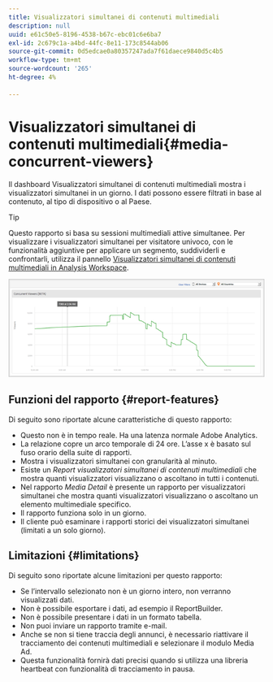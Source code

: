 ```yaml
---
title: Visualizzatori simultanei di contenuti multimediali
description: null
uuid: e61c50e5-8196-4538-b67c-ebc01c6e6ba7
exl-id: 2c679c1a-a4bd-44fc-8e11-173c8544ab06
source-git-commit: 0d5edcae0a80357247ada7f61daece9840d5c4b5
workflow-type: tm+mt
source-wordcount: '265'
ht-degree: 4%

---
```


# Visualizzatori simultanei di contenuti multimediali{#media-concurrent-viewers}

Il dashboard Visualizzatori simultanei di contenuti multimediali mostra i visualizzatori simultanei in un giorno. I dati possono essere filtrati in base al contenuto, al tipo di dispositivo o al Paese.

>[!TIP]
>
> Questo rapporto si basa su sessioni multimediali attive simultanee.  Per visualizzare i visualizzatori simultanei per visitatore univoco, con le funzionalità aggiuntive per applicare un segmento, suddividerli e confrontarli, utilizza il pannello [Visualizzatori simultanei di contenuti multimediali in Analysis Workspace](https://experienceleague.adobe.com/docs/analytics/analyze/analysis-workspace/panels/media-concurrent-viewers.html).


![](assets/video-concurrent-viewers.png)

## Funzioni del rapporto {#report-features}

Di seguito sono riportate alcune caratteristiche di questo rapporto:

* Questo non è in tempo reale. Ha una latenza normale Adobe Analytics.
* La relazione copre un arco temporale di 24 ore. L’asse x è basato sul fuso orario della suite di rapporti.
* Mostra i visualizzatori simultanei con granularità al minuto.
* Esiste un *Report visualizzatori simultanei di contenuti multimediali* che mostra quanti visualizzatori visualizzano o ascoltano in tutti i contenuti.
* Nel rapporto *Media Detail* è presente un rapporto per visualizzatori simultanei che mostra quanti visualizzatori visualizzano o ascoltano un elemento multimediale specifico.
* Il rapporto funziona solo in un giorno.
* Il cliente può esaminare i rapporti storici dei visualizzatori simultanei (limitati a un solo giorno).

## Limitazioni {#limitations}

Di seguito sono riportate alcune limitazioni per questo rapporto:

* Se l’intervallo selezionato non è un giorno intero, non verranno visualizzati dati.
* Non è possibile esportare i dati, ad esempio il ReportBuilder.
* Non è possibile presentare i dati in un formato tabella.
* Non puoi inviare un rapporto tramite e-mail.
* Anche se non si tiene traccia degli annunci, è necessario riattivare il tracciamento dei contenuti multimediali e selezionare il modulo Media Ad.
* Questa funzionalità fornirà dati precisi quando si utilizza una libreria heartbeat con funzionalità di tracciamento in pausa.
